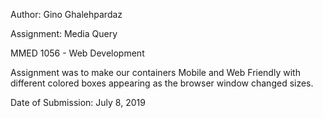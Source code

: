 Author: Gino Ghalehpardaz

Assignment: Media Query

MMED 1056 - Web Development

Assignment was to make our containers Mobile and Web Friendly with different colored boxes appearing as the browser window changed sizes.

Date of Submission: July 8, 2019

